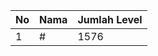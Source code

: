 | No | Nama            | Jumlah Level |
|----|-----------------|--------------|
| 1  | #    |    1576        |
